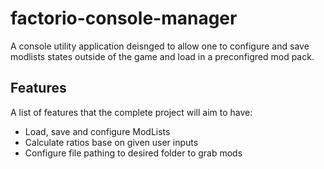 # factorio-console-manager

A console utility application deisnged to allow one to configure and save modlists states outside of the game and load in a preconfigred mod pack.

## Features

   A list of features that the complete project will aim to have:
* Load, save and configure ModLists
* Calculate ratios base on given user inputs
* Configure file pathing to desired folder to grab mods
